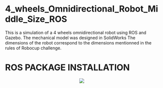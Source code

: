 # 4_wheels_Omnidirectional_Robot_Middle_Size_ROS
This is a simulation of a 4 wheels omnidirectional robot using ROS and Gazebo. 
The mechanical model was designed in SolidWorks 
The dimensions of the robot correspond to the dimensions mentionned in the rules of Robocup challenge.

# ROS PACKAGE INSTALLATION 
<p align="center">
   <img src=https://user-images.githubusercontent.com/91972670/174865626-2edb3505-2600-4497-8e95-7cce75de9c61.png >  
</p>

